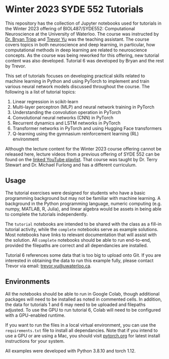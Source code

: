 # Winter 2023 SYDE 552 Tutorials
This repository has the collection of Jupyter notebooks used for tutorials in the Winter 2023 offering of BIOL487/SYDE552: Computational Neuroscience at the University of Waterloo. The course was instructed by [Dr. Bryan Tripp](https://uwaterloo.ca/systems-design-engineering/profile/bptripp) and [Trevor Yu](https://github.com/trevor-yu-087) was the teaching assistant. The course covers topics in both neuroscience and deep learning, in particular, how computational methods in deep learning are related to neuroscience concepts. As the course was being reworked for this offering, new tutorial content was also developed. Tutorial 6 was developed by Bryan and the rest by Trevor.

This set of tutorials focuses on developing practical skills related to machine learning in Python and using PyTorch to implement and train various neural network models discussed throughout the course. The following is a list of tutorial topics:
1. Linear regression in scikit-learn
2. Multi-layer perceptron (MLP) and neural network training in PyTorch
3. Understanding the convolution operation in PyTorch
4. Convolutional neural networks (CNN) in PyTorch
5. Recurrent dynamics and LSTM networks in PyTorch
6. Transformer networks in PyTorch and using Hugging Face transformers
7. Q-learning using the gymnasium reinforcement learning (RL) environment

Although the lecture content for the Winter 2023 course offering cannot be released here, lecture videos from a previous offering of SYDE 552 can be found on the [linked YouTube playlist](https://youtube.com/playlist?list=PLX-XEf1yTMrkcpni8RJMnqGBlA9uEHlaE). That course was taught by Dr. Terry Stewart and Dr. Michael Furlong and has a different curriculum.

## Usage
The tutorial exercises were designed for students who have a basic programming background but may not be familiar with machine learning. A background in the Python programming language, numeric computing (e.g. numpy, MATLAB, R, Julia), and linear algebra would be assets in being able to complete the tutorials independently.

The `tutorial` notebooks are intended to be shared with the class as a fill-in tutorial activity, while the `complete` notebooks serve as example solutions. Most notebooks have links to relevant documentation that will assist with the solution. All `complete` notebooks should be able to run end-to-end, provided the filepaths are correct and all dependancies are installed.

Tutorial 6 references some data that is too big to upload onto Git. If you are interested in obtaining the data to run this example fully, please contact Trevor via email: [trevor.yu@uwaterloo.ca](mailto:trevor.yu@uwaterloo.ca).

## Environments
All the notebooks should be able to run in Google Colab, though additional packages will need to be installed as noted in commented cells. In addition, the data for tutorials 1 and 6 may need to be uploaded and filepaths adjusted. To use the GPU to run tutorial 6, Colab will need to be configured with a GPU-enabled runtime.

If you want to run the files in a local virtual environment, you can use the `requirements.txt` file to install all dependancies. Note that if you intend to use a GPU or are using a Mac, you should visit [pytorch.org](https://pytorch.org) for latest install instructions for your system.

All examples were developed with Python 3.8.10 and torch 1.12.